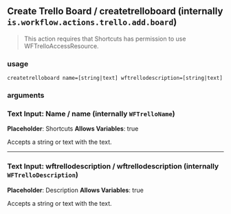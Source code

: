 
## Create Trello Board / createtrelloboard (internally `is.workflow.actions.trello.add.board`)


> This action requires that Shortcuts has permission to use WFTrelloAccessResource.

### usage
`createtrelloboard name=[string|text] wftrellodescription=[string|text]`

### arguments
### Text Input: Name / name (internally `WFTrelloName`)
**Placeholder**: Shortcuts
**Allows Variables**: true


Accepts a string 
or text
with the text.

---

### Text Input: wftrellodescription / wftrellodescription (internally `WFTrelloDescription`)
**Placeholder**: Description
**Allows Variables**: true


Accepts a string 
or text
with the text.
